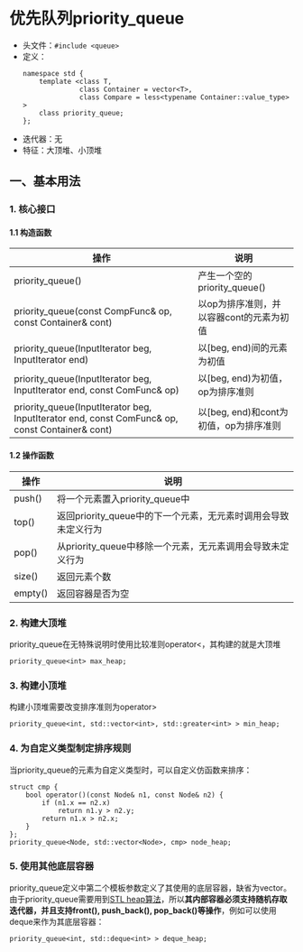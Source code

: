 # 优先队列priority_queue

- 头文件：`#include <queue>`
- 定义：
  ```
  namespace std {
      template <class T,
                class Container = vector<T>,
                class Compare = less<typename Container::value_type> >
      class priority_queue;
  };
  ```
- 迭代器：无
- 特征：大顶堆、小顶堆
  
  

## 一、基本用法

### 1. 核心接口

#### 1.1 构造函数

| 操作 | 说明 |
| --- | --- |
| priority_queue() | 产生一个空的priority_queue() |
| priority_queue(const CompFunc& op, const Container& cont) | 以op为排序准则，并以容器cont的元素为初值 |
| priority_queue(InputIterator beg, InputIterator end) | 以[beg, end)间的元素为初值 |
| priority_queue(InputIterator beg, InputIterator end, const ComFunc& op) | 以[beg, end)为初值，op为排序准则 |
| priority_queue(InputIterator beg, InputIterator end, const ComFunc& op, const Container& cont) | 以[beg, end)和cont为初值，op为排序准则 |

#### 1.2 操作函数

| 操作 | 说明 |
| --- | --- |
| push() | 将一个元素置入priority_queue中 |
| top() | 返回priority_queue中的下一个元素，无元素时调用会导致未定义行为 |
| pop() | 从priority_queue中移除一个元素，无元素调用会导致未定义行为 |
| size() | 返回元素个数 |
| empty() | 返回容器是否为空 |

### 2. 构建大顶堆

priority_queue在无特殊说明时使用比较准则operator<，其构建的就是大顶堆

```
priority_queue<int> max_heap;
```

### 3. 构建小顶堆

构建小顶堆需要改变排序准则为operator>

```
priority_queue<int, std::vector<int>, std::greater<int> > min_heap;
```

### 4. 为自定义类型制定排序规则

当priority_queue的元素为自定义类型时，可以自定义仿函数来排序：
```
struct cmp {
    bool operator()(const Node& n1, const Node& n2) {
        if (n1.x == n2.x)
            return n1.y > n2.y;
        return n1.x > n2.x;
    }
};
priority_queue<Node, std::vector<Node>, cmp> node_heap;
```

### 5. 使用其他底层容器

priority_queue定义中第二个模板参数定义了其使用的底层容器，缺省为vector。由于priority_queue需要用到[STL heap算法]()，所以**其内部容器必须支持随机存取迭代器，并且支持front(), push_back(), pop_back()等操作**，例如可以使用deque来作为其底层容器：

```
priority_queue<int, std::deque<int> > deque_heap;
```

